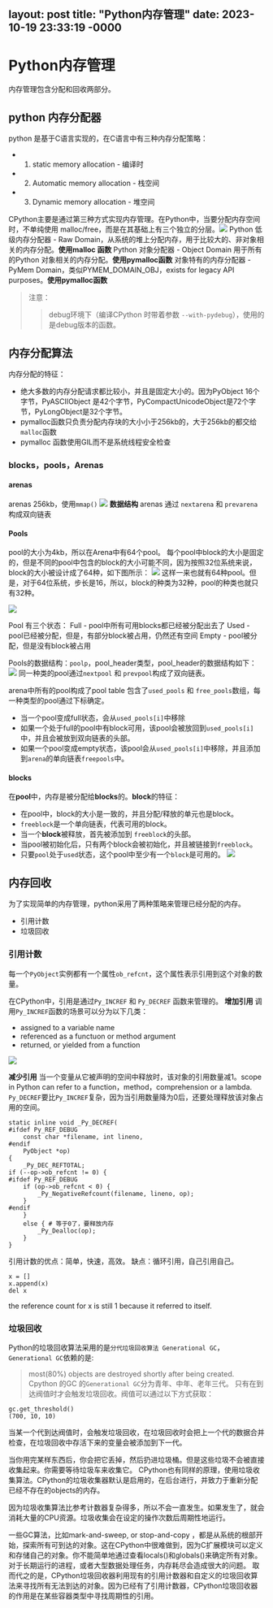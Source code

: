 layout: post
title: "Python内存管理"
date: 2023-10-19 23:33:19 -0000
---

# Python内存管理
内存管理包含分配和回收两部分。
## python 内存分配器
python 是基于C语言实现的，在C语言中有三种内存分配策略：
 - 1. static memory allocation - 编译时
 - 2. Automatic memory allocation - 栈空间
 - 3. Dynamic memory allocation - 堆空间
 
CPython主要是通过第三种方式实现内存管理。在Python中，当要分配内存空间时，不单纯使用 malloc/free，而是在其基础上有三个独立的分层。![](media/16475847436686/16479475612524.png)
Python 低级内存分配器 - Raw Domain，从系统的堆上分配内存，用于比较大的、非对象相关的内存分配。**使用malloc 函数**
Python 对象分配器 - Object Domain 用于所有的Python 对象相关的内存分配。**使用pymalloc函数**
对象特有的内存分配器 - PyMem Domain，类似PYMEM_DOMAIN_OBJ，exists for legacy API purposes。**使用pymalloc函数**
> 注意：
>> debug环境下（编译CPython 时带着参数 `--with-pydebug`），使用的是debug版本的函数。

## 内存分配算法
内存分配的特征：
- 绝大多数的内存分配请求都比较小，并且是固定大小的。因为PyObject 16个字节，PyASCIIObject 是42个字节，PyCompactUnicodeObject是72个字节，PyLongObject是32个字节。
- pymalloc函数只负责分配内存块的大小小于256kb的，大于256kb的都交给`malloc`函数
- pymalloc 函数使用GIL而不是系统线程安全检查
### blocks，pools，Arenas
#### arenas
arenas 256kb，使用`mmap()`
![](media/16475847436686/16494154040473.png)
**数据结构**
arenas 通过 `nextarena` 和 `prevarena`构成双向链表


#### Pools
pool的大小为4kb，所以在Arena中有64个pool。
每个pool中block的大小是固定的，但是不同的pool中包含的block的大小可能不同，因为按照32位系统来说，block的大小被设计成了64种，如下图所示：
![](media/16475847436686/16494158451079.png)
这样一来也就有64种pool。但是，对于64位系统，步长是16，所以，block的种类为32种，pool的种类也就只有32种。

![](media/16475847436686/16494158643915.png)

Pool 有三个状态：
Full - pool中所有可用blocks都已经被分配出去了
Used - pool已经被分配，但是，有部分block被占用，仍然还有空间
Empty - pool被分配，但是没有block被占用

Pools的数据结构：`poolp`，pool_header类型，pool_header的数据结构如下：![](media/16475847436686/16494161058623.png)
同一种类的pool通过`nextpool` 和 `prevpool`构成了双向链表。

arena中所有的pool构成了pool table
包含了`used_pools` 和 `free_pools`数组，每一种类型的pool通过下标确定。
 - 当一个pool变成full状态，会从`used_pools[i]`中移除
 - 如果一个处于full的pool中有block可用，该pool会被放回到`used_pools[i]`中，并且会被放到双向链表的头部。
 - 如果一个pool变成empty状态，该pool会从`used_pools[i]`中移除，并且添加到`arena`的单向链表`freepools`中。
 
 #### blocks
 在**pool**中，内存是被分配给**blocks**的。**block**的特征：
 - 在pool中，block的大小是一致的，并且分配/释放的单元也是block。
 - `freeblock`是一个单向链表，代表可用的block。
 - 当一个**block**被释放，首先被添加到 `freeblock`的头部。
 - 当pool被初始化后，只有两个block会被初始化，并且被链接到`freeblock`。
 - 只要`pool`处于`used`状态，这个pool中至少有一个`block`是可用的。
![](media/16475847436686/16494618655534.png)

## 内存回收
为了实现简单的内存管理，python采用了两种策略来管理已经分配的内存。
 - 引用计数
 - 垃圾回收

### 引用计数
每一个`PyObject`实例都有一个属性`ob_refcnt`，这个属性表示引用到这个对象的数量。

在CPython中，引用是通过`Py_INCREF` 和 `Py_DECREF` 函数来管理的。
**增加引用**
调用`Py_INCREF`函数的场景可以分为以下几类：
 - assigned to a variable name
 - referenced as a functuon or method argument
 - returned, or yielded from a function

![](media/16475847436686/16494628919653.png)

**减少引用**
当一个变量从它被声明的空间中释放时，该对象的引用数量减1。scope in Python can refer to a function，method，comprehension or a lambda.
`Py_DECREF`要比`Py_INCREF`复杂，因为当引用数量降为0后，还要处理释放该对象占用的空间。
```
static inline void _Py_DECREF( 
#ifdef Py_REF_DEBUG
    const char *filename, int lineno, 
#endif
    PyObject *op)
{
    _Py_DEC_REFTOTAL;
if (--op->ob_refcnt != 0) { 
#ifdef Py_REF_DEBUG
    if (op->ob_refcnt < 0) { 
        _Py_NegativeRefcount(filename, lineno, op);
    }
#endif
    }
    else { # 等于0了，要释放内存
        _Py_Dealloc(op);
    }
}
````
引用计数的优点：简单，快速，高效。
缺点：循环引用，自己引用自己。
```
x = []
x.append(x)
del x
```
the reference count for x is still 1 because it referred to itself.

### 垃圾回收
Python的垃圾回收算法采用的是`分代垃圾回收算法 Generational GC`，`Generational GC`依赖的是:
> most(80%) objects are destroyed shortly after being created.
Cpython 的GC 的`Generational GC`分为青年、中年、老年三代。
只有在到达阀值时才会触发垃圾回收。阀值可以通过以下方式获取：
```
gc.get_threshold() 
(700, 10, 10)
```
当某一个代到达阀值时，会触发垃圾回收，在垃圾回收时会把上一个代的数据合并检查，在垃圾回收中存活下来的变量会被添加到下一代。


当你用完某样东西后，你会把它丢掉，然后扔进垃圾桶。但是这些垃圾不会被直接收集起来。你需要等待垃圾车来收集它。
CPython也有同样的原理，使用垃圾收集算法。CPython的垃圾收集器默认是启用的，在后台进行，并致力于重新分配已经不存在的objects的内存。

因为垃圾收集算法比参考计数器复杂得多，所以不会一直发生。如果发生了，就会消耗大量的CPU资源。垃圾收集会在设定的操作次数后周期性地运行。

一些GC算法，比如mark-and-sweep, or stop-and-copy ，都是从系统的根部开始，探索所有可到达的对象。这在CPython中很难做到，因为C扩展模块可以定义和存储自己的对象。你不能简单地通过查看locals()和globals()来确定所有对象。
对于长期运行的进程，或者大型数据处理任务，内存耗尽会造成很大的问题。
取而代之的是，CPython垃圾回收器利用现有的引用计数器和自定义的垃圾回收算法来寻找所有无法到达的对象。因为已经有了引用计数器，CPython垃圾回收器的作用是在某些容器类型中寻找周期性的引用。

